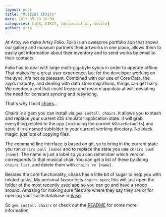 ```yaml
---
layout: post
title: "Musical Chairs"
date: 2013-03-29 16:38
categories: [iOS, UIKIT, Customisation, mobile]
author: orta
---
```


 At Artsy we make Artsy Folio. Folio is an awesome portfolio app that shows our gallery and museum partners their artworks in one place, allows them to easily get information about their inventory and to send works by email to their contacts.

Folio has to deal with large multi-gigabyte syncs in order to operate offline. That makes for a great user experience, but for the developer working on the sync, it's not as pleasant. Combined with our use of Core Data, the app’s maturity, and dealing with data store migrations, things can get hairy. We needed a tool that could freeze and restore app data at will, obviating the need for constant syncing and resyncing.

That's why I built [chairs](https://github.com/orta/chairs)...

<!--more-->

Chairs is a gem you can install via `gem install chairs`. It allows you to stash and replace your current iOS simulator application state. It will grab everything related to the app ( including the current `NSUserDefaults`) and store it in a named subfolder in your current working directory. No black magic, just lots of copying files.

The command line interface is based on git, so to bring in the current state you run `chairs pull [name]` and to replace the state you use `chairs push [name]`. The name is just a label so you can remember which version corresponds to that musical chair. You can get a list of these by doing `chairs list`, and delete them with `chairs rm [name]`.

Besides the core functionality, chairs has a little bit of sugar to help you with related tasks. My personal favourite is `chairs open`; this will just open the folder of the most recently used app so you can go and have a snoop around. Amazing for making sure files are where they say they are or for opening your sqlite database in [Base](http://menial.co.uk/base/).

So `gem install chairs` or check out the [README](https://github.com/orta/chairs) for some more information.
